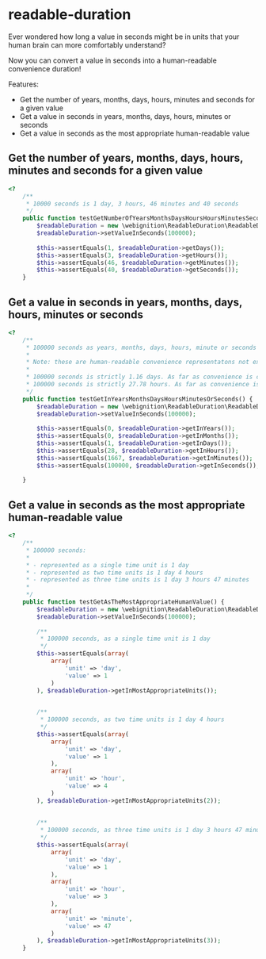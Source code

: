 readable-duration
=================

Ever wondered how long a value in seconds might be in units that your human brain can more comfortably understand?

Now you can convert a value in seconds into a human-readable convenience duration!

Features:

 - Get the number of years, months, days, hours, minutes and seconds for a given value
 - Get a value in seconds in years, months, days, hours, minutes or seconds
 - Get a value in seconds as the most appropriate human-readable value

## Get the number of years, months, days, hours, minutes and seconds for a given value

```php
<?
    /**
     * 10000 seconds is 1 day, 3 hours, 46 minutes and 40 seconds
     */
    public function testGetNumberOfYearsMonthsDaysHoursHoursMinutesSeconds() {
        $readableDuration = new \webignition\ReadableDuration\ReadableDuration();
        $readableDuration->setValueInSeconds(100000);    
        
        $this->assertEquals(1, $readableDuration->getDays());
        $this->assertEquals(3, $readableDuration->getHours());
        $this->assertEquals(46, $readableDuration->getMinutes());
        $this->assertEquals(40, $readableDuration->getSeconds());
    }
```    
    
## Get a value in seconds in years, months, days, hours, minutes or seconds

```php
<?
    /**
     * 100000 seconds as years, months, days, hours, minute or seconds
     * 
     * Note: these are human-readable convenience representatons not exact
     * 
     * 100000 seconds is strictly 1.16 days. As far as convenience is concerned, that's 1 day.
     * 100000 seconds is strictly 27.78 hours. As far as convenience is concerned, that's 28 hours.
     */
    public function testGetInYearsMonthsDaysHoursMinutesOrSeconds() {
        $readableDuration = new \webignition\ReadableDuration\ReadableDuration();
        $readableDuration->setValueInSeconds(100000);    
        
        $this->assertEquals(0, $readableDuration->getInYears());
        $this->assertEquals(0, $readableDuration->getInMonths());
        $this->assertEquals(1, $readableDuration->getInDays());
        $this->assertEquals(28, $readableDuration->getInHours());
        $this->assertEquals(1667, $readableDuration->getInMinutes());
        $this->assertEquals(100000, $readableDuration->getInSeconds());        
     
    }
```

## Get a value in seconds as the most appropriate human-readable value

```php
<?
    /**
     * 100000 seconds:
     * 
     * - represented as a single time unit is 1 day
     * - represented as two time units is 1 day 4 hours
     * - represented as three time units is 1 day 3 hours 47 minutes
     * 
     */
    public function testGetAsTheMostAppropriateHumanValue() {
        $readableDuration = new \webignition\ReadableDuration\ReadableDuration();
        $readableDuration->setValueInSeconds(100000);  
        
        /**
         * 100000 seconds, as a single time unit is 1 day
         */
        $this->assertEquals(array(
            array(
                'unit' => 'day',
                'value' => 1
            )
        ), $readableDuration->getInMostAppropriateUnits());
        

        /**
         * 100000 seconds, as two time units is 1 day 4 hours
         */
        $this->assertEquals(array(
            array(
                'unit' => 'day',
                'value' => 1
            ),            
            array(
                'unit' => 'hour',
                'value' => 4
            )
        ), $readableDuration->getInMostAppropriateUnits(2)); 
        
        
        /**
         * 100000 seconds, as three time units is 1 day 3 hours 47 minutes
         */
        $this->assertEquals(array(
            array(
                'unit' => 'day',
                'value' => 1
            ),            
            array(
                'unit' => 'hour',
                'value' => 3
            ),
            array(
                'unit' => 'minute',
                'value' => 47
            )            
        ), $readableDuration->getInMostAppropriateUnits(3));        
    }
```
